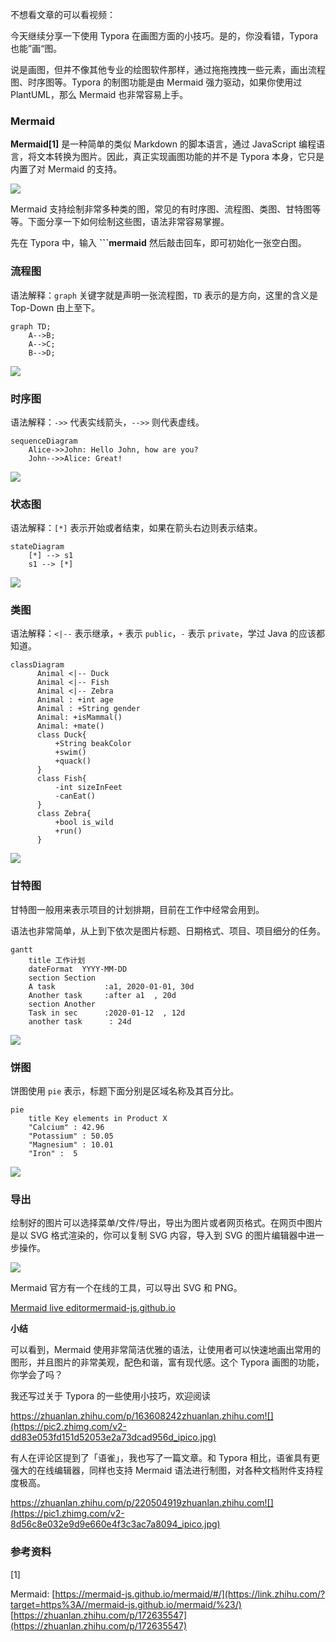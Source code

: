不想看文章的可以看视频：

今天继续分享一下使用 Typora 在画图方面的小技巧。是的，你没看错，Typora 也能”画“图。

说是画图，但并不像其他专业的绘图软件那样，通过拖拖拽拽一些元素，画出流程图、时序图等。Typora 的制图功能是由 Mermaid 强力驱动，如果你使用过 PlantUML，那么 Mermaid 也非常容易上手。

### **Mermaid**

**Mermaid\[1\]** 是一种简单的类似 Markdown 的脚本语言，通过 JavaScript 编程语言，将文本转换为图片。因此，真正实现画图功能的并不是 Typora 本身，它只是内置了对 Mermaid 的支持。

![](https://pic2.zhimg.com/v2-4e44a08fa37bdb6b03df9fcec8480ed9_b.jpg)

Mermaid 支持绘制非常多种类的图，常见的有时序图、流程图、类图、甘特图等等。下面分享一下如何绘制这些图，语法非常容易掌握。

先在 Typora 中，输入 **\`\`\`mermaid** 然后敲击回车，即可初始化一张空白图。

### **流程图**

语法解释：`graph` 关键字就是声明一张流程图，`TD` 表示的是方向，这里的含义是 Top-Down 由上至下。

```text
graph TD;
    A-->B;
    A-->C;
    B-->D;
```

![](https://pic4.zhimg.com/v2-d4e7402e1dce5cefb924776e01b0bffb_b.jpg)

### **时序图**

语法解释：`->>` 代表实线箭头，`-->>` 则代表虚线。

```text
sequenceDiagram
    Alice->>John: Hello John, how are you?
    John-->>Alice: Great!
```

![](https://pic3.zhimg.com/v2-decde80f8f46a4a5399f20c55bb4b00a_b.jpg)

### **状态图**

语法解释：`[*]` 表示开始或者结束，如果在箭头右边则表示结束。

```text
stateDiagram
    [*] --> s1
    s1 --> [*]
```

![](https://pic1.zhimg.com/v2-b33193d8007a927648f169cf075864a8_b.jpg)

### **类图**

语法解释：`<|--` 表示继承，`+` 表示 `public`，`-` 表示 `private`，学过 Java 的应该都知道。

```text
classDiagram
      Animal <|-- Duck
      Animal <|-- Fish
      Animal <|-- Zebra
      Animal : +int age
      Animal : +String gender
      Animal: +isMammal()
      Animal: +mate()
      class Duck{
          +String beakColor
          +swim()
          +quack()
      }
      class Fish{
          -int sizeInFeet
          -canEat()
      }
      class Zebra{
          +bool is_wild
          +run()
      }
```

![](https://pic1.zhimg.com/v2-b6da49f44aee84e63186d91de51596d4_b.jpg)

### **甘特图**

甘特图一般用来表示项目的计划排期，目前在工作中经常会用到。

语法也非常简单，从上到下依次是图片标题、日期格式、项目、项目细分的任务。

```text
gantt
    title 工作计划
    dateFormat  YYYY-MM-DD
    section Section
    A task           :a1, 2020-01-01, 30d
    Another task     :after a1  , 20d
    section Another
    Task in sec      :2020-01-12  , 12d
    another task      : 24d
```

![](https://pic3.zhimg.com/v2-4e8a1f1d33213f64fd0eb3779b1e6ad2_b.jpg)

### **饼图**

饼图使用 `pie` 表示，标题下面分别是区域名称及其百分比。

```text
pie
    title Key elements in Product X
    "Calcium" : 42.96
    "Potassium" : 50.05
    "Magnesium" : 10.01
    "Iron" :  5
```

![](https://pic3.zhimg.com/v2-804c453be09ada35d3257f1601c19d5a_b.jpg)

### **导出**

绘制好的图片可以选择菜单/文件/导出，导出为图片或者网页格式。在网页中图片是以 SVG 格式渲染的，你可以复制 SVG 内容，导入到 SVG 的图片编辑器中进一步操作。

![](https://pic2.zhimg.com/v2-907aef8d603e125c85d2a14ed96a9e79_b.jpg)

Mermaid 官方有一个在线的工具，可以导出 SVG 和 PNG。

[Mermaid live editor​mermaid-js.github.io](https://link.zhihu.com/?target=https%3A//mermaid-js.github.io/mermaid-live-editor)

**小结**

可以看到，Mermaid 使用非常简洁优雅的语法，让使用者可以快速地画出常用的图形，并且图片的非常美观，配色和谐，富有现代感。这个 Typora 画图的功能，你学会了吗？

我还写过关于 Typora 的一些使用小技巧，欢迎阅读

[https://zhuanlan.zhihu.com/p/163608242​zhuanlan.zhihu.com![](https://pic2.zhimg.com/v2-dd83e053fd151d52053e2a73dcad956d_ipico.jpg)
](https://zhuanlan.zhihu.com/p/163608242)

有人在评论区提到了「语雀」，我也写了一篇文章。和 Typora 相比，语雀具有更强大的在线编辑器，同样也支持 Mermaid 语法进行制图，对各种文档附件支持程度极高。

[https://zhuanlan.zhihu.com/p/220504919​zhuanlan.zhihu.com![](https://pic1.zhimg.com/v2-8d56c8e032e9d9e660e4f3c3ac7a8094_ipico.jpg)
](https://zhuanlan.zhihu.com/p/220504919)

### **参考资料**

\[1\]

Mermaid: [https://mermaid-js.github.io/mermaid/#/](https://link.zhihu.com/?target=https%3A//mermaid-js.github.io/mermaid/%23/) 
 [https://zhuanlan.zhihu.com/p/172635547](https://zhuanlan.zhihu.com/p/172635547)